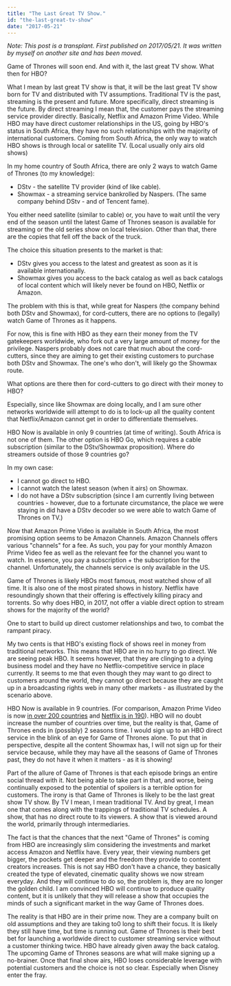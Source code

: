 ```yaml
---
title: "The Last Great TV Show."
id: "the-last-great-tv-show"
date: "2017-05-21"
---
```


*Note: This post is a transplant. First published on 2017/05/21. It was written by myself on another site and has been moved.*

Game of Thrones will soon end. And with it, the last great TV show. What then for HBO?

What I mean by last great TV show is that, it will be the last great TV show born for TV and distributed with TV assumptions. Traditional TV is the past, streaming is the present and future. More specifically, direct streaming is the future. By direct streaming I mean that, the customer pays the streaming service provider directly. Basically, Netflix and Amazon Prime Video. While HBO may have direct customer relationships in the US, going by HBO's status in South Africa, they have no such relationships with the majority of international customers. Coming from South Africa, the only way to watch HBO shows is through local or satellite TV. (Local usually only airs old shows)

In my home country of South Africa, there are only 2 ways to watch Game of Thrones (to my knowledge):

* DStv - the satellite TV provider (kind of like cable).
* Showmax - a streaming service bankrolled by Naspers. (The same company behind DStv - and of Tencent fame).


You either need satellite (similar to cable) or, you have to wait until the very end of the season until the latest Game of Thrones season is available for streaming or the old series show on local television. Other than that, there are the copies that fell off the back of the truck.

The choice this situation presents to the market is that:

* DStv gives you access to the latest and greatest as soon as it is available internationally.
* Showmax gives you access to the back catalog as well as back catalogs of local content which will likely never be found on HBO, Netflix or Amazon.


The problem with this is that, while great for Naspers (the company behind both DStv and Showmax), for cord-cutters, there are no options to (legally) watch Game of Thrones as it happens.

For now, this is fine with HBO as they earn their money from the TV gatekeepers worldwide, who fork out a very large amount of money for the privilege. Naspers probably does not care that much about the cord-cutters, since they are aiming to get their existing customers to purchase both DStv and Showmax. The one's who don't, will likely go the Showmax route.

What options are there then for cord-cutters to go direct with their money to HBO?

Especially, since like Showmax are doing locally, and I am sure other networks worldwide will attempt to do is to lock-up all the quality content that Netflix/Amazon cannot get in order to differentiate themselves.

HBO Now is available in only 9 countries (at time of writing). South Africa is not one of them. The other option is HBO Go, which requires a cable subscription (similar to the DStv/Showmax proposition). Where do streamers outside of those 9 countries go?

In my own case:

* I cannot go direct to HBO.
* I cannot watch the latest season (when it airs) on Showmax.
* I do not have a DStv subscription (since I am currently living between countries - however, due to a fortunate circumstance, the place we were staying in did have a DStv decoder so we were able to watch Game of Thrones on TV.)


Now that Amazon Prime Video is available in South Africa, the most promising option seems to be Amazon Channels. Amazon Channels offers various "channels" for a fee. As such, you pay for your monthly Amazon Prime Video fee as well as the relevant fee for the channel you want to watch. In essence, you pay a subscription + the subscription for the channel. Unfortunately, the channels service is only available in the US.

Game of Thrones is likely HBOs most famous, most watched show of all time. It is also one of the most pirated shows in history. Netflix have resoundingly shown that their offering is effectively killing piracy and torrents. So why does HBO, in 2017, not offer a viable direct option to stream shows for the majority of the world?

One to start to build up direct customer relationships and two, to combat the rampant piracy.

My two cents is that HBO's existing flock of shows reel in money from traditional networks. This means that HBO are in no hurry to go direct. We are seeing peak HBO. It seems however, that they are clinging to a dying business model and they have no Netflix-competitive service in place currently. It seems to me that even though they may want to go direct to customers around the world, they cannot go direct because they are caught up in a broadcasting rights web in many other markets - as illustrated by the scenario above.

HBO Now is available in 9 countries. (For comparison, Amazon Prime Video is now [in over 200 countries](http://phx.corporate-ir.net/phoenix.zhtml?c=176060&p=RssLanding&cat=news&id=2229623) and [Netflix is in 190](https://help.netflix.com/en/node/14164)). HBO will no doubt increase the number of countries over time, but the reality is that, Game of Thrones ends in (possibly) 2 seasons time. I would sign up to an HBO direct service in the blink of an eye for Game of Thrones alone. To put that in perspective, despite all the content Showmax has, I will not sign up for their service because, while they may have all the seasons of Game of Thrones past, they do not have it when it matters - as it is showing!

Part of the allure of Game of Thrones is that each episode brings an entire social thread with it. Not being able to take part in that, and worse, being continually exposed to the potential of spoilers is a terrible option for customers. The irony is that Game of Thrones is likely to be the last great show TV show. By TV I mean, I mean traditional TV. And by great, I mean one that comes along with the trappings of traditional TV schedules. A show, that has no direct route to its viewers. A show that is viewed around the world, primarily through intermediaries.

The fact is that the chances that the next "Game of Thrones" is coming from HBO are increasingly slim considering the investments and market access Amazon and Netflix have. Every year, their viewing numbers get bigger, the pockets get deeper and the freedom they provide to content creators increases. This is not say HBO don't have a chance, they basically created the type of elevated, cinematic quality shows we now stream everyday. And they will continue to do so, the problem is, they are no longer the golden child. I am convinced HBO will continue to produce quality content, but it is unlikely that they will release a show that occupies the minds of such a significant market in the way Game of Thrones does.

The reality is that HBO are in their prime now. They are a company built on old assumptions and they are taking to0 long to shift their focus. It is likely they still have time, but time is running out. Game of Thrones is their best bet for launching a worldwide direct to customer streaming service without a customer thinking twice. HBO have already given away the back catalog. The upcoming Game of Thrones seasons are what will make signing up a no-brainer. Once that final show airs, HBO loses considerable leverage with potential customers and the choice is not so clear. Especially when Disney enter the fray.